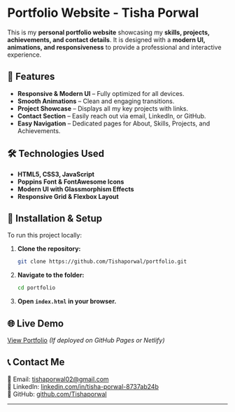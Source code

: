 # Portfolio Website - Tisha Porwal

This is my **personal portfolio website** showcasing my **skills, projects, achievements, and contact details**. It is designed with a **modern UI, animations, and responsiveness** to provide a professional and interactive experience.

## 🚀 Features
- **Responsive & Modern UI** – Fully optimized for all devices.
- **Smooth Animations** – Clean and engaging transitions.
- **Project Showcase** – Displays all my key projects with links.
- **Contact Section** – Easily reach out via email, LinkedIn, or GitHub.
- **Easy Navigation** – Dedicated pages for About, Skills, Projects, and Achievements.

## 🛠️ Technologies Used
- **HTML5, CSS3, JavaScript**
- **Poppins Font & FontAwesome Icons**
- **Modern UI with Glassmorphism Effects**
- **Responsive Grid & Flexbox Layout**



## 🔧 Installation & Setup
To run this project locally:
1. **Clone the repository:**
   ```sh
   git clone https://github.com/Tishaporwal/portfolio.git
   ```
2. **Navigate to the folder:**
   ```sh
   cd portfolio
   ```
3. **Open `index.html` in your browser.**

## 🌐 Live Demo
[View Portfolio](https://tishaporwal.github.io/portfolio/) *(If deployed on GitHub Pages or Netlify)*

## 📞 Contact Me
📧 Email: [tishaporwal02@gmail.com](mailto:tishaporwal02@gmail.com)  
🔗 LinkedIn: [linkedin.com/in/tisha-porwal-8737ab24b](https://linkedin.com/in/tisha-porwal-8737ab24b)  
🐙 GitHub: [github.com/Tishaporwal](https://github.com/Tishaporwal)  

---

